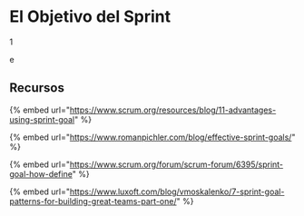 # El Objetivo del Sprint

1



e

## Recursos

{% embed url="https://www.scrum.org/resources/blog/11-advantages-using-sprint-goal" %}

{% embed url="https://www.romanpichler.com/blog/effective-sprint-goals/" %}

{% embed url="https://www.scrum.org/forum/scrum-forum/6395/sprint-goal-how-define" %}

{% embed url="https://www.luxoft.com/blog/vmoskalenko/7-sprint-goal-patterns-for-building-great-teams-part-one/" %}


